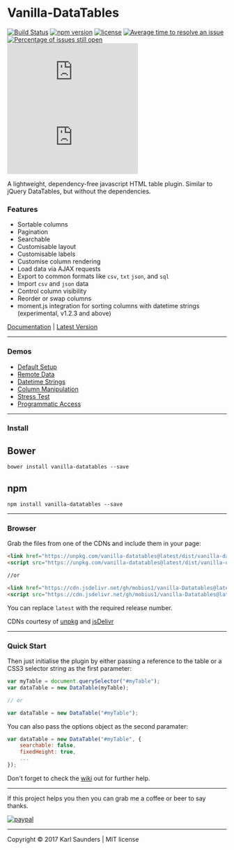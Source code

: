 # Vanilla-DataTables
[![Build Status](https://travis-ci.org/Mobius1/Vanilla-DataTables.svg?branch=master)](https://travis-ci.org/Mobius1/Vanilla-DataTables) [![npm version](https://badge.fury.io/js/vanilla-datatables.svg)](https://badge.fury.io/js/vanilla-datatables) [![license](https://img.shields.io/github/license/mashape/apistatus.svg)](https://github.com/Mobius1/Vanilla-DataTables/blob/master/LICENSE) [![Average time to resolve an issue](http://isitmaintained.com/badge/resolution/mobius1/vanilla-datatables.svg)](http://isitmaintained.com/project/mobius1/vanilla-datatables "Average time to resolve an issue") [![Percentage of issues still open](http://isitmaintained.com/badge/open/mobius1/vanilla-datatables.svg)](http://isitmaintained.com/project/mobius1/vanilla-datatables "Percentage of issues still open") ![](http://img.badgesize.io/Mobius1/Vanilla-DataTables/master/dist/vanilla-dataTables.min.js) ![](http://img.badgesize.io/Mobius1/Vanilla-DataTables/master/dist/vanilla-dataTables.min.js?compression=gzip&label=gzipped)

A lightweight, dependency-free javascript HTML table plugin. Similar to jQuery DataTables, but without the dependencies.

### Features

* Sortable columns
* Pagination
* Searchable
* Customisable layout
* Customisable labels
* Customise column rendering
* Load data via AJAX requests
* Export to common formats like `csv`, `txt` `json`, and `sql`
* Import `csv` and `json` data
* Control column visibility
* Reorder or swap columns
* moment.js integration for sorting columns with datetime strings (experimental, v1.2.3 and above)


[Documentation](https://github.com/Mobius1/Vanilla-DataTables/wiki) | [Latest Version](https://github.com/Mobius1/Vanilla-DataTables/releases/tag/1.4.17)

---

### Demos

* [Default Setup](https://codepen.io/Mobius1/pen/VadmKb)
* [Remote Data](https://codepen.io/Mobius1/pen/XaRepW?editors=0010)
* [Datetime Strings](https://codepen.io/Mobius1/pen/jwXPKN?editors=0010)
* [Column Manipulation](https://codepen.io/Mobius1/pen/WEmGwJ?editors=0010)
* [Stress Test](https://s.codepen.io/Mobius1/pen/qjLaKd)
* [Programmatic Access](https://s.codepen.io/Mobius1/pen/rwGyJa)

---

### Install

## Bower
```
bower install vanilla-datatables --save
```

## npm
```
npm install vanilla-datatables --save
```

---

### Browser

Grab the files from one of the CDNs and include them in your page:

```html
<link href="https://unpkg.com/vanilla-datatables@latest/dist/vanilla-dataTables.min.css" rel="stylesheet" type="text/css">
<script src="https://unpkg.com/vanilla-datatables@latest/dist/vanilla-dataTables.min.js" type="text/javascript"></script>

//or

<link href="https://cdn.jsdelivr.net/gh/mobius1/vanilla-Datatables@latest/dist/vanilla-dataTables.min.css" rel="stylesheet" type="text/css">
<script src="https://cdn.jsdelivr.net/gh/mobius1/vanilla-Datatables@latest/dist/vanilla-dataTables.min.js" type="text/javascript"></script>
```

You can replace `latest` with the required release number.

CDNs courtesy of [unpkg](https://unpkg.com/#/) and [jsDelivr](http://www.jsdelivr.com/)

---

### Quick Start

Then just initialise the plugin by either passing a reference to the table or a CSS3 selector string as the first parameter:

```javascript
var myTable = document.querySelector("#myTable");
var dataTable = new DataTable(myTable);

// or

var dataTable = new DataTable("#myTable");

```

You can also pass the options object as the second paramater:

```javascript
var dataTable = new DataTable("#myTable", {
	searchable: false,
	fixedHeight: true,
	...
});
```

Don't forget to check the [wiki](https://github.com/Mobius1/Vanilla-DataTables/wiki) out for further help.

---

If this project helps you then you can grab me a coffee or beer to say thanks.

[![paypal](https://www.paypalobjects.com/en_US/i/btn/btn_donateCC_LG.gif)](https://www.paypal.com/cgi-bin/webscr?cmd=_s-xclick&hosted_button_id=9B9KD4X57X8V8)

---

Copyright © 2017 Karl Saunders | MIT license
